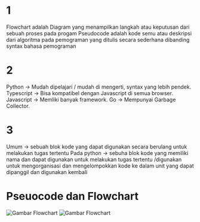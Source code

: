 # 1
Flowchart adalah Diagram yang menampilkan langkah atau keputusan dari sebuah proses pada progam
Pseudocode adalah kode semu atau deskripsi dari algoritma pada pemograman yang ditulis secara sederhana dibanding syntax bahasa pemograman

# 2
Python -> Mudah dipelajari / mudah di mengerti, syntax yang lebih pendek.
Typescript -> Bisa kompatibel dengan Javascript di semua browser.
Javascript -> Memliki banyak framework. 
Go -> Mempunyai Garbage Collector. 

# 3
Umum -> sebuah blok kode yang dapat digunakan secara berulang untuk melakukan tugas tertentu
Pada python ->  sebuha blok kode yang memiliki nama dan dapat digunakan untuk melakukan tugas tertentu /digunakan untuk mengorganisasi dan mengelompokkan kode ke dalam unit yang dapat dipanggil dan digunakan kembali

# Pseuocode dan Flowchart
![Gambar Flowchart](https://github.com/rizanhadist/UK-/blob/main/Asset/Flowchart%20Menghitung%20Luas%20Persegi%20Panjang.png)
![Gambar Flowchart](D:\Pemograman\UK'\Asset\UK2.jpg)
